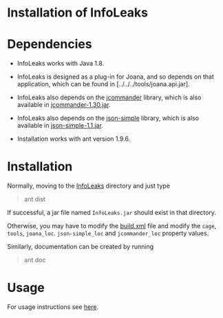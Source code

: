 # Installation of InfoLeaks #

Dependencies
============

* InfoLeaks works with Java 1.8.

* InfoLeaks is designed as a plug-in for Joana, and so depends on that
application, which can be found in [../../../tools/joana.api.jar].

* InfoLeaks also depends on the
[jcommander](http://jcommander.org/) library, which is
also available in [jcommander-1.30.jar](../../../tools/jcommander-1.30.jar).

* InfoLeaks also depends on the
[json-simple](http://code.google.com/p/json-simple/) library, which is
also available in [json-simple-1.1.jar](../../../tools/json-simple-1.1.jar).

* Installation works with ant version 1.9.6.

Installation
============

Normally, moving to the [InfoLeaks](../../../src/InfoLeaks) directory and just type

> ant dist

If successful, a jar file named `InfoLeaks.jar` should exist in that
directory.

Otherwise, you may have to modify the
[build.xml](../../../src/InfoLeaks/build.xml) file and modify the
`cage`, `tools`, `joana_loc`. `json-simple_loc` and `jcommander_loc`
property values.

Similarly, documentation can be created by running

> ant doc

Usage
=====

For usage instructions see [here](../usage/infoleaks.md).

